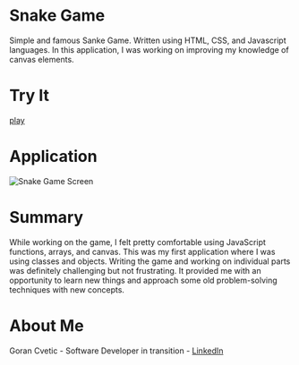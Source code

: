 # Snake Game
Simple and famous Sanke Game. Written using HTML, CSS, and Javascript languages. In this application, I was working on improving my knowledge of canvas elements.

# Try It 
[play](https://jumba23.github.io/Snake-Game/)

# Application 
![Snake Game Screen](https://user-images.githubusercontent.com/80366503/118738357-ba960400-b7fb-11eb-9047-3daa61e1d48d.PNG)


# Summary 
While working on the game, I felt pretty comfortable using JavaScript functions, arrays, and canvas. This was my first application where I was using classes and objects. Writing the game and working on individual parts was definitely challenging but not frustrating. It provided me with an opportunity to learn new things and approach some old problem-solving techniques with new concepts.

# About Me
Goran Cvetic - Software Developer in transition - [LinkedIn](https://www.linkedin.com/in/goran-cvetic-9aaa4288/) 

